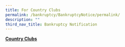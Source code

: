 ```yaml
---
title: For Country Clubs
permalink: /bankruptcy/BankruptcyNotice/permalink/
description: ""
third_nav_title: Bankruptcy Notification
---
```


<u><b>Country Clubs</b></u><br>